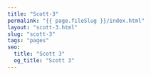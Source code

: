 ```yaml
---
title: "Scott-3"
permalink: "{{ page.fileSlug }}/index.html"
layout: "scott-3.html"
slug: "scott-3"
tags: "pages"
seo:
  title: "Scott 3"
  og_title: "Scott 3"
---
```



